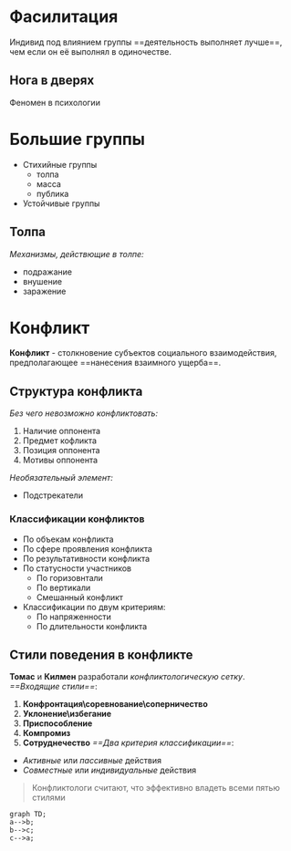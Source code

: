 # Фасилитация
Индивид под влиянием группы ==деятельность выполняет лучше==, чем если он её выполнял в одиночестве.
## Нога в дверях
Феномен в психологии

# Большие группы
- Стихийные группы
	- толпа
	- масса
	- публика
- Устойчивые группы

## Толпа
*Механизмы, действющие в толпе:*
- подражание
- внушение
- заражение

# Конфликт
**Конфликт** - столкновение субъектов социального взаимодействия, предполагающее ==нанесения взаимного ущерба==.
## Структура конфликта
*Без чего невозможно конфликтовать:*
1) Наличие оппонента
2) Предмет кофликта
3) Позиция оппонента
4) Мотивы оппонента

*Необязательный элемент:*
- Подстрекатели

### Классификации конфликтов
- По объекам конфликта
- По сфере проявления конфликта
- По результативности конфликта
- По статусности участников
	- По горизовнтали
	- По вертикали
	- Смешанный конфликт
- Классификации по двум критериям:
	- По напряженности
	- По длительности конфликта

## Стили поведения в конфликте
**Томас** и **Килмен** разработали *конфликтологическую сетку*.
*==Входящие стили==*:
1) **Конфронтация\соревнование\соперничество**
2) **Уклонение\избегание**
3) **Приспособление**
4) **Компромиз**
5) **Сотруднечество**
*==Два критерия классификации==*:
- *Активные* или *пассивные* действия
- *Совместные* или *индивидуальные* действия

>Конфликтологи считают, что эффективно владеть всеми пятью стилями

```mermaid
graph TD;
a-->b;
b-->c;
c-->a;
```
